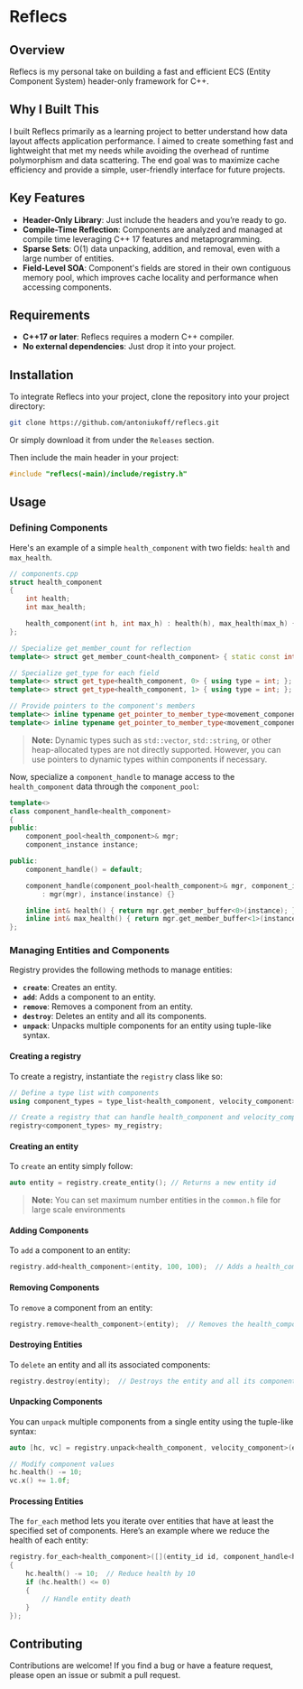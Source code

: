 
# Reflecs

## Overview
Reflecs is my personal take on building a fast and efficient ECS (Entity Component System) header-only framework for C++. 

## Why I Built This
I built Reflecs primarily as a learning project to better understand how data layout affects application performance. I aimed to create something fast and lightweight that met my needs while avoiding the overhead of runtime polymorphism and data scattering. The end goal was to maximize cache efficiency and provide a simple, user-friendly interface for future projects.

## Key Features
- **Header-Only Library**: Just include the headers and you’re ready to go.
- **Compile-Time Reflection**: Components are analyzed and managed at compile time leveraging C++ 17 features and metaprogramming.
- **Sparse Sets**: O(1) data unpacking, addition, and removal, even with a large number of entities.
- **Field-Level SOA**: Component's fields are stored in their own contiguous memory pool, which improves cache locality and performance when accessing components.
## Requirements

- **C++17 or later**: Reflecs requires a modern C++ compiler.
- **No external dependencies**: Just drop it into your project.


## Installation

To integrate Reflecs into your project, clone the repository into your project directory:

```bash
git clone https://github.com/antoniukoff/reflecs.git
```
Or simply download it from under the ```Releases``` section.

Then include the main header in your project:

```cpp
#include "reflecs(-main)/include/registry.h"
```
## Usage

### Defining Components

Here's an example of a simple `health_component` with two fields: `health` and `max_health`.

```cpp
// components.cpp
struct health_component
{
    int health;
    int max_health;

    health_component(int h, int max_h) : health(h), max_health(max_h) {}
};

// Specialize get_member_count for reflection
template<> struct get_member_count<health_component> { static const int count = 2; };

// Specialize get_type for each field
template<> struct get_type<health_component, 0> { using type = int; };
template<> struct get_type<health_component, 1> { using type = int; };

// Provide pointers to the component's members
template<> inline typename get_pointer_to_member_type<movement_component, 0>::type get_pointer_to_member<health_component, 0>() { return &health_component::health; }
template<> inline typename get_pointer_to_member_type<movement_component, 1>::type get_pointer_to_member<health_component, 1>() { return &health_component::max_health; }
```
> **Note:** Dynamic types such as `std::vector`, `std::string`, or other heap-allocated types are not directly supported. However, you can use pointers to dynamic types within components if necessary.

Now, specialize a ```component_handle``` to manage access to the ```health_component``` data through the ```component_pool```:
```cpp
template<>
class component_handle<health_component>
{
public:
    component_pool<health_component>& mgr;
    component_instance instance;

public:
    component_handle() = default;

    component_handle(component_pool<health_component>& mgr, component_instance instance)
        : mgr(mgr), instance(instance) {}

    inline int& health() { return mgr.get_member_buffer<0>(instance); }
    inline int& max_health() { return mgr.get_member_buffer<1>(instance); }
};

```
### Managing Entities and Components

Registry provides the following methods to manage entities:

- **`create`**: Creates an entity.
- **`add`**: Adds a component to an entity.
- **`remove`**: Removes a component from an entity.
- **`destroy`**: Deletes an entity and all its components.
- **`unpack`**: Unpacks multiple components for an entity using tuple-like syntax.

#### Creating a registry

To create a registry, instantiate the `registry` class like so:

```cpp
// Define a type list with components
using component_types = type_list<health_component, velocity_component>;

// Create a registry that can handle health_component and velocity_component
registry<component_types> my_registry;
```

#### Creating an entity

To ```create``` an entity simply follow:

```cpp
auto entity = registry.create_entity(); // Returns a new entity id
```

> **Note:** You can set maximum number entities in the ```common.h``` file for large scale environments

#### Adding Components

To ```add``` a component to an entity:

```cpp
registry.add<health_component>(entity, 100, 100);  // Adds a health_component with 100 health and 100 max_health
```

#### Removing Components

To ```remove``` a component from an entity:

```cpp
registry.remove<health_component>(entity);  // Removes the health_component from the entity

```

#### Destroying Entities

To ```delete``` an entity and all its associated components:

```cpp
registry.destroy(entity);  // Destroys the entity and all its components
```

#### Unpacking Components

You can ```unpack``` multiple components from a single entity using the tuple-like syntax:

```cpp
auto [hc, vc] = registry.unpack<health_component, velocity_component>(entity);

// Modify component values
hc.health() -= 10;
vc.x() += 1.0f;

```

#### Processing Entities

The ```for_each``` method lets you iterate over entities that have at least the specified set of components. Here’s an example where we reduce the health of each entity:

```cpp
registry.for_each<health_component>([](entity_id id, component_handle<health_component> hc)
{
    hc.health() -= 10;  // Reduce health by 10
    if (hc.health() <= 0)
    {
        // Handle entity death
    }
});
```
## Contributing

Contributions are welcome! If you find a bug or have a feature request, please open an issue or submit a pull request.



